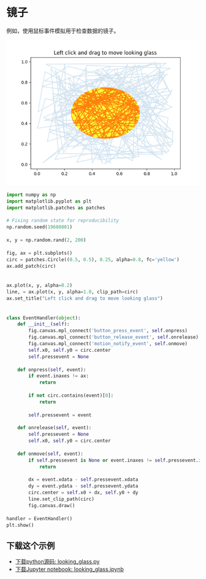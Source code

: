 # 镜子

例如，使用鼠标事件模拟用于检查数据的镜子。

![镜子示例](/static/images/gallery/sphx_glr_looking_glass_001.png)

```python
import numpy as np
import matplotlib.pyplot as plt
import matplotlib.patches as patches

# Fixing random state for reproducibility
np.random.seed(19680801)

x, y = np.random.rand(2, 200)

fig, ax = plt.subplots()
circ = patches.Circle((0.5, 0.5), 0.25, alpha=0.8, fc='yellow')
ax.add_patch(circ)


ax.plot(x, y, alpha=0.2)
line, = ax.plot(x, y, alpha=1.0, clip_path=circ)
ax.set_title("Left click and drag to move looking glass")


class EventHandler(object):
    def __init__(self):
        fig.canvas.mpl_connect('button_press_event', self.onpress)
        fig.canvas.mpl_connect('button_release_event', self.onrelease)
        fig.canvas.mpl_connect('motion_notify_event', self.onmove)
        self.x0, self.y0 = circ.center
        self.pressevent = None

    def onpress(self, event):
        if event.inaxes != ax:
            return

        if not circ.contains(event)[0]:
            return

        self.pressevent = event

    def onrelease(self, event):
        self.pressevent = None
        self.x0, self.y0 = circ.center

    def onmove(self, event):
        if self.pressevent is None or event.inaxes != self.pressevent.inaxes:
            return

        dx = event.xdata - self.pressevent.xdata
        dy = event.ydata - self.pressevent.ydata
        circ.center = self.x0 + dx, self.y0 + dy
        line.set_clip_path(circ)
        fig.canvas.draw()

handler = EventHandler()
plt.show()
```

## 下载这个示例
            
- [下载python源码: looking_glass.py](https://matplotlib.org/_downloads/looking_glass.py)
- [下载Jupyter notebook: looking_glass.ipynb](https://matplotlib.org/_downloads/looking_glass.ipynb)